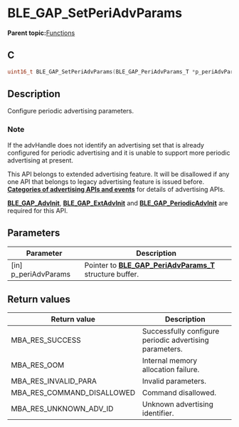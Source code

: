 # BLE\_GAP\_SetPeriAdvParams

**Parent topic:**[Functions](GUID-D235316A-5434-4ADA-AEF5-10D073D0126B.md)

## C

```c
uint16_t BLE_GAP_SetPeriAdvParams(BLE_GAP_PeriAdvParams_T *p_periAdvParams);
```

## Description

Configure periodic advertising parameters.

### Note

If the advHandle does not identify an advertising set that is already<br />configured for periodic advertising and it is unable to support more periodic advertising at present.

This API belongs to extended advertising feature. It will be disallowed if any one API that belongs to legacy advertising feature is issued before. **[Categories of advertising APIs and events](GUID-FD421446-446E-4881-8545-936E69D4C93F.md)** for details of advertising APIs.

**[BLE\_GAP\_AdvInit](GUID-474E0E7B-1467-44AA-851C-0291A9269F9D.md)**, **[BLE\_GAP\_ExtAdvInit](GUID-F5762AE4-DAC6-4A98-B46E-0FAFD2E158CD.md)** and **[BLE\_GAP\_PeriodicAdvInit](GUID-076E2022-E1A1-4C65-90E4-E2E110FB22D1.md)** are required for this API.

## Parameters

|Parameter|Description|
|---------|-----------|
|\[in\] p\_periAdvParams|Pointer to **[BLE\_GAP\_PeriAdvParams\_T](GUID-2018830F-4E1F-4A6E-A4F0-A188837FFBAC.md)** structure buffer.|

## Return values

|Return value|Description|
|------------|-----------|
|MBA\_RES\_SUCCESS|Successfully configure periodic advertising parameters.|
|MBA\_RES\_OOM|Internal memory allocation failure.|
|MBA\_RES\_INVALID\_PARA|Invalid parameters.|
|MBA\_RES\_COMMAND\_DISALLOWED|Command disallowed.|
|MBA\_RES\_UNKNOWN\_ADV\_ID|Unknown advertising identifier.|

